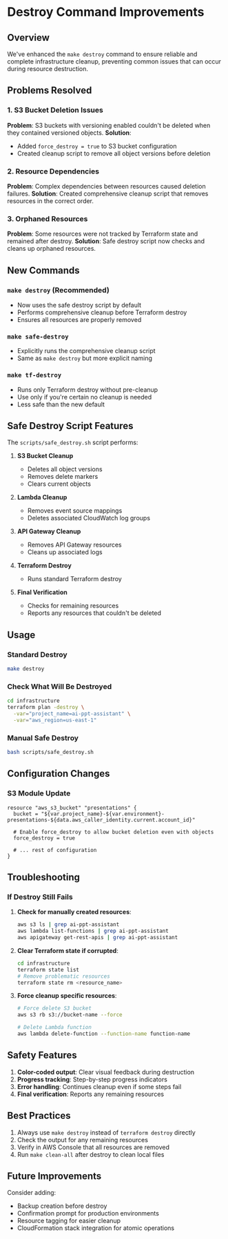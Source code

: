 # Destroy Command Improvements

## Overview
We've enhanced the `make destroy` command to ensure reliable and complete infrastructure cleanup, preventing common issues that can occur during resource destruction.

## Problems Resolved

### 1. S3 Bucket Deletion Issues
**Problem**: S3 buckets with versioning enabled couldn't be deleted when they contained versioned objects.
**Solution**: 
- Added `force_destroy = true` to S3 bucket configuration
- Created cleanup script to remove all object versions before deletion

### 2. Resource Dependencies
**Problem**: Complex dependencies between resources caused deletion failures.
**Solution**: Created comprehensive cleanup script that removes resources in the correct order.

### 3. Orphaned Resources
**Problem**: Some resources were not tracked by Terraform state and remained after destroy.
**Solution**: Safe destroy script now checks and cleans up orphaned resources.

## New Commands

### `make destroy` (Recommended)
- Now uses the safe destroy script by default
- Performs comprehensive cleanup before Terraform destroy
- Ensures all resources are properly removed

### `make safe-destroy`
- Explicitly runs the comprehensive cleanup script
- Same as `make destroy` but more explicit naming

### `make tf-destroy`
- Runs only Terraform destroy without pre-cleanup
- Use only if you're certain no cleanup is needed
- Less safe than the new default

## Safe Destroy Script Features

The `scripts/safe_destroy.sh` script performs:

1. **S3 Bucket Cleanup**
   - Deletes all object versions
   - Removes delete markers
   - Clears current objects

2. **Lambda Cleanup**
   - Removes event source mappings
   - Deletes associated CloudWatch log groups

3. **API Gateway Cleanup**
   - Removes API Gateway resources
   - Cleans up associated logs

4. **Terraform Destroy**
   - Runs standard Terraform destroy

5. **Final Verification**
   - Checks for remaining resources
   - Reports any resources that couldn't be deleted

## Usage

### Standard Destroy
```bash
make destroy
```

### Check What Will Be Destroyed
```bash
cd infrastructure
terraform plan -destroy \
  -var="project_name=ai-ppt-assistant" \
  -var="aws_region=us-east-1"
```

### Manual Safe Destroy
```bash
bash scripts/safe_destroy.sh
```

## Configuration Changes

### S3 Module Update
```hcl
resource "aws_s3_bucket" "presentations" {
  bucket = "${var.project_name}-${var.environment}-presentations-${data.aws_caller_identity.current.account_id}"
  
  # Enable force_destroy to allow bucket deletion even with objects
  force_destroy = true
  
  # ... rest of configuration
}
```

## Troubleshooting

### If Destroy Still Fails

1. **Check for manually created resources**:
   ```bash
   aws s3 ls | grep ai-ppt-assistant
   aws lambda list-functions | grep ai-ppt-assistant
   aws apigateway get-rest-apis | grep ai-ppt-assistant
   ```

2. **Clear Terraform state if corrupted**:
   ```bash
   cd infrastructure
   terraform state list
   # Remove problematic resources
   terraform state rm <resource_name>
   ```

3. **Force cleanup specific resources**:
   ```bash
   # Force delete S3 bucket
   aws s3 rb s3://bucket-name --force
   
   # Delete Lambda function
   aws lambda delete-function --function-name function-name
   ```

## Safety Features

1. **Color-coded output**: Clear visual feedback during destruction
2. **Progress tracking**: Step-by-step progress indicators
3. **Error handling**: Continues cleanup even if some steps fail
4. **Final verification**: Reports any remaining resources

## Best Practices

1. Always use `make destroy` instead of `terraform destroy` directly
2. Check the output for any remaining resources
3. Verify in AWS Console that all resources are removed
4. Run `make clean-all` after destroy to clean local files

## Future Improvements

Consider adding:
- Backup creation before destroy
- Confirmation prompt for production environments
- Resource tagging for easier cleanup
- CloudFormation stack integration for atomic operations